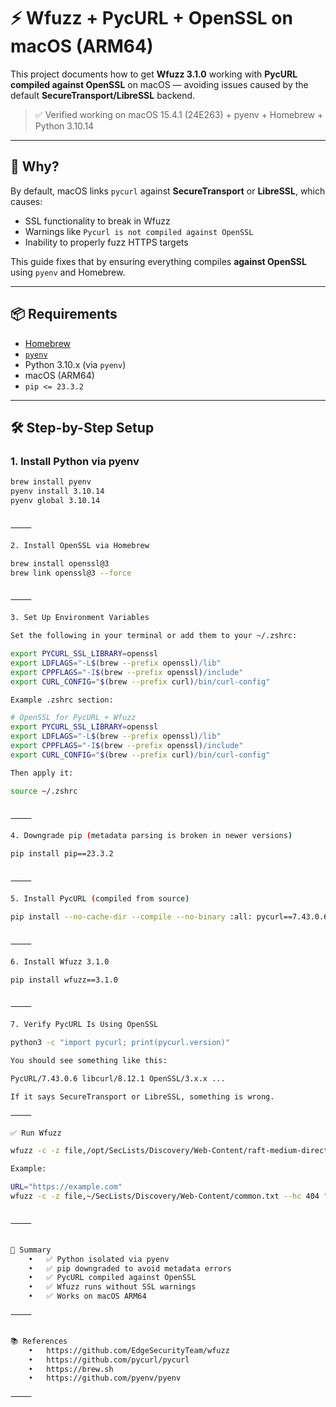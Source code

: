 
# ⚡️ Wfuzz + PycURL + OpenSSL on macOS (ARM64)

This project documents how to get **Wfuzz 3.1.0** working with **PycURL compiled against OpenSSL** on macOS — avoiding issues caused by the default **SecureTransport/LibreSSL** backend.

> ✅ Verified working on macOS 15.4.1 (24E263) + pyenv + Homebrew + Python 3.10.14

---

## 💬 Why?

By default, macOS links `pycurl` against **SecureTransport** or **LibreSSL**, which causes:
- SSL functionality to break in Wfuzz
- Warnings like `Pycurl is not compiled against OpenSSL`
- Inability to properly fuzz HTTPS targets

This guide fixes that by ensuring everything compiles **against OpenSSL** using `pyenv` and Homebrew.

---

## 📦 Requirements

- [Homebrew](https://brew.sh)
- [`pyenv`](https://github.com/pyenv/pyenv)
- Python 3.10.x (via `pyenv`)
- macOS (ARM64)
- `pip <= 23.3.2`

---

## 🛠 Step-by-Step Setup

### 1. Install Python via pyenv

```bash
brew install pyenv
pyenv install 3.10.14
pyenv global 3.10.14


⸻

2. Install OpenSSL via Homebrew

brew install openssl@3
brew link openssl@3 --force


⸻

3. Set Up Environment Variables

Set the following in your terminal or add them to your ~/.zshrc:

export PYCURL_SSL_LIBRARY=openssl
export LDFLAGS="-L$(brew --prefix openssl)/lib"
export CPPFLAGS="-I$(brew --prefix openssl)/include"
export CURL_CONFIG="$(brew --prefix curl)/bin/curl-config"

Example .zshrc section:

# OpenSSL for PycURL + Wfuzz
export PYCURL_SSL_LIBRARY=openssl
export LDFLAGS="-L$(brew --prefix openssl)/lib"
export CPPFLAGS="-I$(brew --prefix openssl)/include"
export CURL_CONFIG="$(brew --prefix curl)/bin/curl-config"

Then apply it:

source ~/.zshrc


⸻

4. Downgrade pip (metadata parsing is broken in newer versions)

pip install pip==23.3.2


⸻

5. Install PycURL (compiled from source)

pip install --no-cache-dir --compile --no-binary :all: pycurl==7.43.0.6


⸻

6. Install Wfuzz 3.1.0

pip install wfuzz==3.1.0


⸻

7. Verify PycURL Is Using OpenSSL

python3 -c "import pycurl; print(pycurl.version)"

You should see something like this:

PycURL/7.43.0.6 libcurl/8.12.1 OpenSSL/3.x.x ...

If it says SecureTransport or LibreSSL, something is wrong.

⸻

✅ Run Wfuzz

wfuzz -c -z file,/opt/SecLists/Discovery/Web-Content/raft-medium-directories.txt --hc 404,403 "$URL"

Example:

URL="https://example.com"
wfuzz -c -z file,~/SecLists/Discovery/Web-Content/common.txt --hc 404 "$URL"


⸻


🧠 Summary
	•	✅ Python isolated via pyenv
	•	✅ pip downgraded to avoid metadata errors
	•	✅ PycURL compiled against OpenSSL
	•	✅ Wfuzz runs without SSL warnings
	•	✅ Works on macOS ARM64

⸻


📚 References
	•	https://github.com/EdgeSecurityTeam/wfuzz
	•	https://github.com/pycurl/pycurl
	•	https://brew.sh
	•	https://github.com/pyenv/pyenv

⸻

